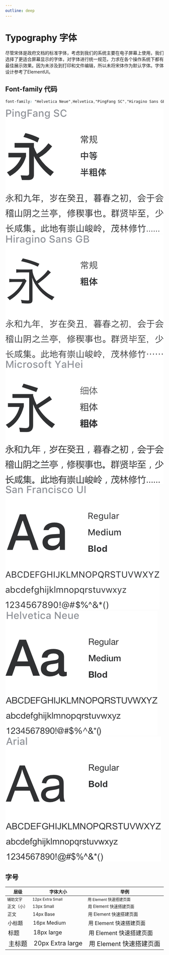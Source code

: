 ```yaml
---
outline: deep
---
```


# Typography 字体

尽管宋体是政府文档的标准字体，考虑到我们的系统主要在电子屏幕上使用，我们选择了更适合屏幕显示的字体，对字体进行统一规范，力求在各个操作系统下都有最佳展示效果。因为未涉及到打印和文件编辑，所以未将宋体作为默认字体。字体设计参考了ElementUI。


## Font-family 代码
```css
font-family: "Helvetica Neue",Helvetica,"PingFang SC","Hiragino Sans GB","Microsoft YaHei","微软雅黑",Arial,sans-serif;
```


<div class="demo-typography-imgs">
	<img src="./fontImg/1.png"/>
	<img src="./fontImg/2.png"/>
	<img src="./fontImg/3.png"/>
	<img src="./fontImg/4.png"/>
	<img src="./fontImg/5.png"/>
	<img src="./fontImg/6.png"/>
</div>

## 字号

<table style="width:100%; display:table;">
  <thead>
    <tr>
      <th>层级</th>
      <th>字体大小</th>
      <th>举例</th>
    </tr>
  </thead>
  <tbody>
    <tr>
      <td style="font-size: 12px;">辅助文字</td>
      <td style="font-size: 12px;">12px Extra Small</td>
      <td style="font-size: 12px;">用 Element 快速搭建页面</td>
    </tr>
    <tr>
      <td style="font-size: 13px;">正文（小）</td>
      <td style="font-size: 13px;">13px Small</td>
      <td style="font-size: 13px;">用 Element 快速搭建页面</td>
    </tr>
    <tr>
      <td style="font-size: 14px;">正文</td>
      <td style="font-size: 14px;">14px Base</td>
      <td style="font-size: 14px;">用 Element 快速搭建页面</td>
    </tr>
    <tr>
      <td style="font-size: 16px;">小标题</td>
      <td style="font-size: 16px;">16px Medium</td>
      <td style="font-size: 16px;">用 Element 快速搭建页面</td>
    </tr>
    <tr>
      <td style="font-size: 18px;">标题</td>
      <td style="font-size: 18px;">18px large</td>
      <td style="font-size: 18px;">用 Element 快速搭建页面</td>
    </tr>
    <tr>
      <td style="font-size: 20px;">主标题</td>
      <td style="font-size: 20px;">20px Extra large</td>
      <td style="font-size: 20px;">用 Element 快速搭建页面</td>
    </tr>
  </tbody>
</table>
